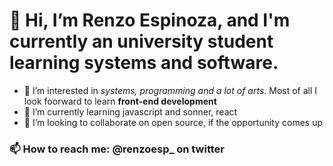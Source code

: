 # 👋 Hi, I’m Renzo Espinoza, and I'm currently an university student learning systems and software.
- 👀 I’m interested in *systems, programming and a lot of arts*. Most of all I look foorward to learn **front-end development**
- 🌱 I’m currently learning javascript and sonner, react
- 💞️ I’m looking to collaborate on open source, if the opportunity comes up
### 📫 How to reach me: @renzoesp_ on twitter

<!---
Marcel-19/Marcel-19 is a ✨ special ✨ repository because its `README.md` (this file) appears on your GitHub profile.
You can click the Preview link to take a look at your changes.
--->
